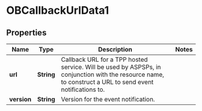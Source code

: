 
# OBCallbackUrlData1

## Properties
Name | Type | Description | Notes
------------ | ------------- | ------------- | -------------
**url** | **String** | Callback URL for a TPP hosted service. Will be used by ASPSPs, in conjunction with the resource name, to construct a URL to send event notifications to. | 
**version** | **String** | Version for the event notification. | 



